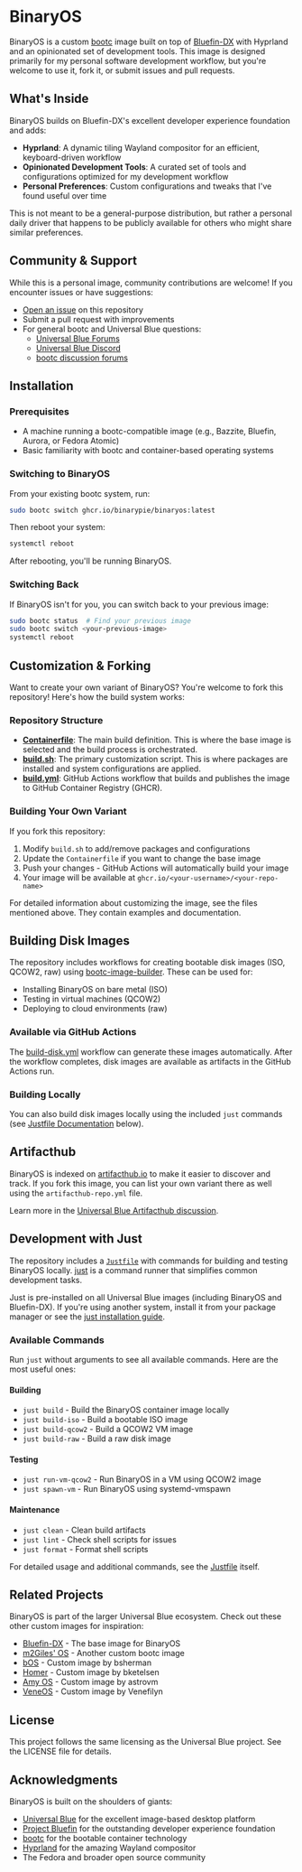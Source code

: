 # BinaryOS

BinaryOS is a custom [bootc](https://github.com/bootc-dev/bootc) image built on top of [Bluefin-DX](https://projectbluefin.io/) with Hyprland and an opinionated set of development tools. This image is designed primarily for my personal software development workflow, but you're welcome to use it, fork it, or submit issues and pull requests.

## What's Inside

BinaryOS builds on Bluefin-DX's excellent developer experience foundation and adds:

- **Hyprland**: A dynamic tiling Wayland compositor for an efficient, keyboard-driven workflow
- **Opinionated Development Tools**: A curated set of tools and configurations optimized for my development workflow
- **Personal Preferences**: Custom configurations and tweaks that I've found useful over time

This is not meant to be a general-purpose distribution, but rather a personal daily driver that happens to be publicly available for others who might share similar preferences.

## Community & Support

While this is a personal image, community contributions are welcome! If you encounter issues or have suggestions:

- [Open an issue](../../issues) on this repository
- Submit a pull request with improvements
- For general bootc and Universal Blue questions:
  - [Universal Blue Forums](https://universal-blue.discourse.group/)
  - [Universal Blue Discord](https://discord.gg/WEu6BdFEtp)
  - [bootc discussion forums](https://github.com/bootc-dev/bootc/discussions)

## Installation

### Prerequisites

- A machine running a bootc-compatible image (e.g., Bazzite, Bluefin, Aurora, or Fedora Atomic)
- Basic familiarity with bootc and container-based operating systems

### Switching to BinaryOS

From your existing bootc system, run:

```bash
sudo bootc switch ghcr.io/binarypie/binaryos:latest
```

Then reboot your system:

```bash
systemctl reboot
```

After rebooting, you'll be running BinaryOS.

### Switching Back

If BinaryOS isn't for you, you can switch back to your previous image:

```bash
sudo bootc status  # Find your previous image
sudo bootc switch <your-previous-image>
systemctl reboot
```

## Customization & Forking

Want to create your own variant of BinaryOS? You're welcome to fork this repository! Here's how the build system works:

### Repository Structure

- **[Containerfile](./Containerfile)**: The main build definition. This is where the base image is selected and the build process is orchestrated.
- **[build.sh](./build_files/build.sh)**: The primary customization script. This is where packages are installed and system configurations are applied.
- **[build.yml](./.github/workflows/build.yml)**: GitHub Actions workflow that builds and publishes the image to GitHub Container Registry (GHCR).

### Building Your Own Variant

If you fork this repository:

1. Modify `build.sh` to add/remove packages and configurations
2. Update the `Containerfile` if you want to change the base image
3. Push your changes - GitHub Actions will automatically build your image
4. Your image will be available at `ghcr.io/<your-username>/<your-repo-name>`

For detailed information about customizing the image, see the files mentioned above. They contain examples and documentation.

## Building Disk Images

The repository includes workflows for creating bootable disk images (ISO, QCOW2, raw) using [bootc-image-builder](https://osbuild.org/docs/bootc/). These can be used for:

- Installing BinaryOS on bare metal (ISO)
- Testing in virtual machines (QCOW2)
- Deploying to cloud environments (raw)

### Available via GitHub Actions

The [build-disk.yml](./.github/workflows/build-disk.yml) workflow can generate these images automatically. After the workflow completes, disk images are available as artifacts in the GitHub Actions run.

### Building Locally

You can also build disk images locally using the included `just` commands (see [Justfile Documentation](#justfile-documentation) below).

## Artifacthub

BinaryOS is indexed on [artifacthub.io](https://artifacthub.io) to make it easier to discover and track. If you fork this image, you can list your own variant there as well using the `artifacthub-repo.yml` file.

Learn more in the [Universal Blue Artifacthub discussion](https://universal-blue.discourse.group/t/listing-your-custom-image-on-artifacthub/6446).

## Development with Just

The repository includes a [`Justfile`](./Justfile) with commands for building and testing BinaryOS locally. [just](https://just.systems/) is a command runner that simplifies common development tasks.

Just is pre-installed on all Universal Blue images (including BinaryOS and Bluefin-DX). If you're using another system, install it from your package manager or see the [just installation guide](https://just.systems/man/en/introduction.html).

### Available Commands

Run `just` without arguments to see all available commands. Here are the most useful ones:

#### Building

- `just build` - Build the BinaryOS container image locally
- `just build-iso` - Build a bootable ISO image
- `just build-qcow2` - Build a QCOW2 VM image
- `just build-raw` - Build a raw disk image

#### Testing

- `just run-vm-qcow2` - Run BinaryOS in a VM using QCOW2 image
- `just spawn-vm` - Run BinaryOS using systemd-vmspawn

#### Maintenance

- `just clean` - Clean build artifacts
- `just lint` - Check shell scripts for issues
- `just format` - Format shell scripts

For detailed usage and additional commands, see the [Justfile](./Justfile) itself.

## Related Projects

BinaryOS is part of the larger Universal Blue ecosystem. Check out these other custom images for inspiration:

- [Bluefin-DX](https://projectbluefin.io/) - The base image for BinaryOS
- [m2Giles' OS](https://github.com/m2giles/m2os) - Another custom bootc image
- [bOS](https://github.com/bsherman/bos) - Custom image by bsherman
- [Homer](https://github.com/bketelsen/homer/) - Custom image by bketelsen
- [Amy OS](https://github.com/astrovm/amyos) - Custom image by astrovm
- [VeneOS](https://github.com/Venefilyn/veneos) - Custom image by Venefilyn

## License

This project follows the same licensing as the Universal Blue project. See the LICENSE file for details.

## Acknowledgments

BinaryOS is built on the shoulders of giants:

- [Universal Blue](https://universal-blue.org/) for the excellent image-based desktop platform
- [Project Bluefin](https://projectbluefin.io/) for the outstanding developer experience foundation
- [bootc](https://github.com/bootc-dev/bootc) for the bootable container technology
- [Hyprland](https://hyprland.org/) for the amazing Wayland compositor
- The Fedora and broader open source community
